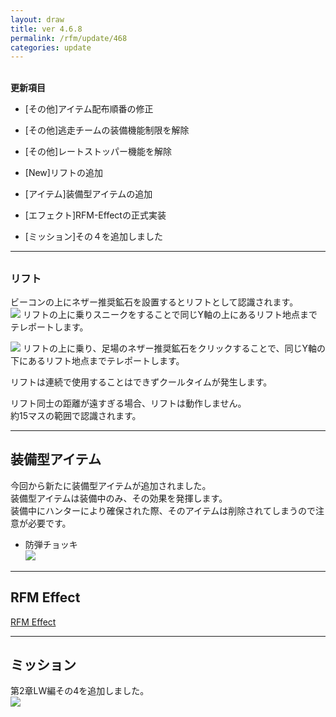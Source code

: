 ```yaml
---
layout: draw
title: ver 4.6.8
permalink: /rfm/update/468
categories: update
---
```



<br>
<strong>更新項目</strong><br>

+ [その他]アイテム配布順番の修正

+ [その他]逃走チームの装備機能制限を解除

+ [その他]レートストッパー機能を解除

+ [New]リフトの追加

+ [アイテム]装備型アイテムの追加

+ [エフェクト]RFM-Effectの正式実装

+ [ミッション]その４を追加しました

---------------------  
## <h3 id="lift">リフト</h3>
  
ビーコンの上にネザー推奨鉱石を設置するとリフトとして認識されます。  
<a><img src="http://web.njj12.net/public/images/lift1.png"></a>
リフトの上に乗りスニークをすることで同じY軸の上にあるリフト地点までテレポートします。

<a><img src="http://web.njj12.net/public/images/lift2.png"></a>
リフトの上に乗り、足場のネザー推奨鉱石をクリックすることで、同じY軸の下にあるリフト地点までテレポートします。

リフトは連続で使用することはできずクールタイムが発生します。

リフト同士の距離が遠すぎる場合、リフトは動作しません。  
約15マスの範囲で認識されます。

----------------------
## 装備型アイテム

今回から新たに装備型アイテムが追加されました。  
装備型アイテムは装備中のみ、その効果を発揮します。  
装備中にハンターにより確保された際、そのアイテムは削除されてしまうので注意が必要です。  

+ 防弾チョッキ    
<a><img src="http://web.njj12.net/public/images/boudan.png"></a>
  
  
----------------------
## RFM Effect

 
[RFM Effect ](http://web.njj12.net/rfm/effect)<br>

----------------------
## ミッション  

第2章LW編その4を追加しました。  
<a><img src="http://web.njj12.net/public/images/Lw4.png"></a>
